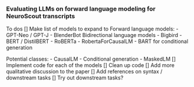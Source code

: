 ### Evaluating LLMs on forward language modeling for NeuroScout transcripts
To dos
[] Make list of models to expand to
    Forward language models:
    - GPT-Neo / GPT-J
    - BlenderBot
    Bidirectional language models
    - Bigbird
    - BERT / DistilBERT
    - RoBERTa - RobertaForCausalLM
    - BART for conditional generation

Potential classes:
    - CausalLM
    - Conditional generation
    - MaskedLM
[] Implement code for each of the models
[] Clean up code
[] Add more qualitative discussion to the paper 
[] Add references on syntax / downstream tasks 
[] Try out downstream tasks?

